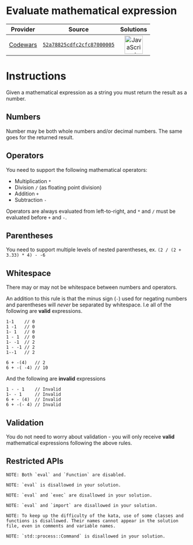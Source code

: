 [_metadata_:generated]: - "true"

# Evaluate mathematical expression

<!-- INFO TABLE BEGIN -->

| Provider                                        | Source                                                                               | Solutions                                                                                                                                                    |
| :---------------------------------------------: | :----------------------------------------------------------------------------------: | :----------------------------------------------------------------------------------------------------------------------------------------------------------: |
| [Codewars](../../../docs/providers/Codewars.md) | [`52a78825cdfc2cfc87000005`](https://www.codewars.com/kata/52a78825cdfc2cfc87000005) | [<img src="https://res.cloudinary.com/rascaltwo/image/upload/v1631924076/javascript_ehszr7.svg" alt="JavaScript" title="JavaScript" width="50" />](solve.js) |

<!-- INFO TABLE END -->

# Instructions

Given a mathematical expression as a string you must return the result as a number.

## Numbers

Number may be both whole numbers and/or decimal numbers. The same goes for the returned result.

## Operators

You need to support the following mathematical operators:

* Multiplication `*`
* Division `/` (as floating point division)
* Addition `+`
* Subtraction `-`

Operators are always evaluated from left-to-right, and `*` and `/` must be evaluated before `+` and `-`.

## Parentheses

You need to support multiple levels of nested parentheses, ex. `(2 / (2 + 3.33) * 4) - -6`

## Whitespace

There may or may not be whitespace between numbers and operators.

An addition to this rule is that the minus sign (`-`) used for negating numbers and parentheses will *never* be separated by whitespace. I.e all of the following are **valid** expressions.

```
1-1    // 0
1 -1   // 0
1- 1   // 0
1 - 1  // 0
1- -1  // 2
1 - -1 // 2
1--1   // 2

6 + -(4)   // 2
6 + -( -4) // 10
```

And the following are **invalid** expressions

```
1 - - 1    // Invalid
1- - 1     // Invalid
6 + - (4)  // Invalid
6 + -(- 4) // Invalid
```

## Validation

You do not need to worry about validation - you will only receive **valid** mathematical expressions following the above rules.

## Restricted APIs

```if:javascript
NOTE: Both `eval` and `Function` are disabled.
```

```if:php
NOTE: `eval` is disallowed in your solution.
```

```if:python
NOTE: `eval` and `exec` are disallowed in your solution.
```

```if:clojure
NOTE: `eval` and `import` are disallowed in your solution.
```

```if:java
NOTE: To keep up the difficulty of the kata, use of some classes and functions is disallowed. Their names cannot appear in the solution file, even in comments and variable names.
```

```if:rust
NOTE: `std::process::Command` is disallowed in your solution.
```

